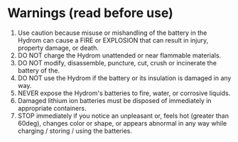 # Warnings (read before use)



1. Use caution because misuse or mishandling of the battery in the Hydrom can cause a FIRE or EXPLOSION that can result in injury, property damage, or death.
2. DO NOT charge the Hydrom unattended or near flammable materials.&#x20;
3. DO NOT modify, disassemble, puncture, cut, crush or incinerate the battery of the.&#x20;
4. DO NOT use the Hydrom if the battery or its insulation is damaged in any way.&#x20;
5. NEVER expose the Hydrom's batteries to fire, water, or corrosive liquids.&#x20;
6. Damaged lithium ion batteries must be disposed of immediately in appropriate containers.
7. STOP immediately if you notice an unpleasant or, feels hot (greater than 60deg), changes color or shape, or appears abnormal in any way while charging / storing / using the batteries.
